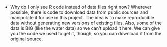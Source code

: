 * Why do I only see R code instead of data files right now?
Wherever possible, there is code to download data from public sources and manipulate it for use in this project. The idea is to make reproducible data without generating new versions of existing files. Also, some of the data is BIG (like the water data) so we can't upload it here. We can give you the code we used to get it, though, so you can download it from the original source.

